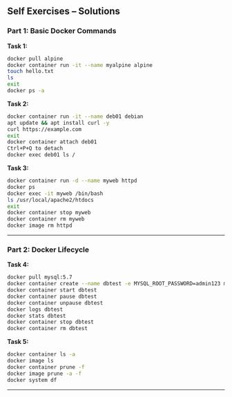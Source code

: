 ## Self Exercises – Solutions

### Part 1: Basic Docker Commands

**Task 1:**
```bash
docker pull alpine
docker container run -it --name myalpine alpine
touch hello.txt
ls
exit
docker ps -a
```

**Task 2:**
```bash
docker container run -it --name deb01 debian
apt update && apt install curl -y
curl https://example.com
exit
docker container attach deb01
Ctrl+P+Q to detach
docker exec deb01 ls /
```

**Task 3:**
```bash
docker container run -d --name myweb httpd
docker ps
docker exec -it myweb /bin/bash
ls /usr/local/apache2/htdocs
exit
docker container stop myweb
docker container rm myweb
docker image rm httpd
```

---

### Part 2: Docker Lifecycle

**Task 4:**
```bash
docker pull mysql:5.7
docker container create --name dbtest -e MYSQL_ROOT_PASSWORD=admin123 mysql:5.7
docker container start dbtest
docker container pause dbtest
docker container unpause dbtest
docker logs dbtest
docker stats dbtest
docker container stop dbtest
docker container rm dbtest
```

**Task 5:**
```bash
docker container ls -a
docker image ls
docker container prune -f
docker image prune -a -f
docker system df
```

---
